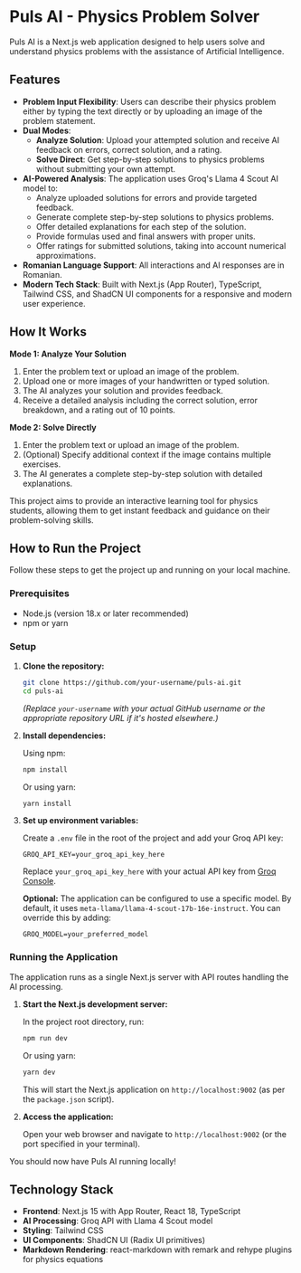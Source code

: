 # Puls AI - Physics Problem Solver

Puls AI is a Next.js web application designed to help users solve and understand physics problems with the assistance of Artificial Intelligence. 

## Features

-   **Problem Input Flexibility**: Users can describe their physics problem either by typing the text directly or by uploading an image of the problem statement.
-   **Dual Modes**:
    -   **Analyze Solution**: Upload your attempted solution and receive AI feedback on errors, correct solution, and a rating.
    -   **Solve Direct**: Get step-by-step solutions to physics problems without submitting your own attempt.
-   **AI-Powered Analysis**: The application uses Groq's Llama 4 Scout AI model to:
    -   Analyze uploaded solutions for errors and provide targeted feedback.
    -   Generate complete step-by-step solutions to physics problems.
    -   Offer detailed explanations for each step of the solution.
    -   Provide formulas used and final answers with proper units.
    -   Offer ratings for submitted solutions, taking into account numerical approximations.
-   **Romanian Language Support**: All interactions and AI responses are in Romanian.
-   **Modern Tech Stack**: Built with Next.js (App Router), TypeScript, Tailwind CSS, and ShadCN UI components for a responsive and modern user experience.

## How It Works

**Mode 1: Analyze Your Solution**
1.  Enter the problem text or upload an image of the problem.
2.  Upload one or more images of your handwritten or typed solution.
3.  The AI analyzes your solution and provides feedback.
4.  Receive a detailed analysis including the correct solution, error breakdown, and a rating out of 10 points.

**Mode 2: Solve Directly**
1.  Enter the problem text or upload an image of the problem.
2.  (Optional) Specify additional context if the image contains multiple exercises.
3.  The AI generates a complete step-by-step solution with detailed explanations.

This project aims to provide an interactive learning tool for physics students, allowing them to get instant feedback and guidance on their problem-solving skills.

## How to Run the Project

Follow these steps to get the project up and running on your local machine.

### Prerequisites

-   Node.js (version 18.x or later recommended)
-   npm or yarn

### Setup

1.  **Clone the repository:**

    ```bash
    git clone https://github.com/your-username/puls-ai.git
    cd puls-ai
    ```
    *(Replace `your-username` with your actual GitHub username or the appropriate repository URL if it's hosted elsewhere.)*

2.  **Install dependencies:**

    Using npm:
    ```bash
    npm install
    ```
    Or using yarn:
    ```bash
    yarn install
    ```

3.  **Set up environment variables:**

    Create a `.env` file in the root of the project and add your Groq API key:

    ```env
    GROQ_API_KEY=your_groq_api_key_here
    ```
    Replace `your_groq_api_key_here` with your actual API key from [Groq Console](https://console.groq.com/).
    
    **Optional:** The application can be configured to use a specific model. By default, it uses `meta-llama/llama-4-scout-17b-16e-instruct`. You can override this by adding:
    ```env
    GROQ_MODEL=your_preferred_model
    ```

### Running the Application

The application runs as a single Next.js server with API routes handling the AI processing.

1.  **Start the Next.js development server:**

    In the project root directory, run:
    ```bash
    npm run dev
    ```
    Or using yarn:
    ```bash
    yarn dev
    ```
    This will start the Next.js application on `http://localhost:9002` (as per the `package.json` script).

2.  **Access the application:**

    Open your web browser and navigate to `http://localhost:9002` (or the port specified in your terminal).

You should now have Puls AI running locally!

## Technology Stack

- **Frontend**: Next.js 15 with App Router, React 18, TypeScript
- **AI Processing**: Groq API with Llama 4 Scout model
- **Styling**: Tailwind CSS
- **UI Components**: ShadCN UI (Radix UI primitives)
- **Markdown Rendering**: react-markdown with remark and rehype plugins for physics equations
